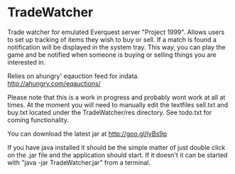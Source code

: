 TradeWatcher
============

Trade watcher for emulated Everquest server "Project 1999". Allows users to set up tracking of items they wish to buy or sell.
If a match is found a notification will be displayed in the system tray. This way, you can play the game and be notified when 
someone is buying or selling things you are interested in.

Relies on ahungry' eqauction feed for indata. http://ahungry.com/eqauctions/

Please note that this is a work in progress and probably wont work at all at times.
At the moment you will need to manually edit the textfiles sell.txt and buy.txt located under the TradeWatcher/res directory.
See todo.txt for coming functionality.

You can download the latest jar at http://goo.gl/lyBs9p

If you have java installed it should be the simple matter of just double click on the .jar file and the application should start. If it doesn't it can be started with "java -jar TradeWatcher.jar" from a terminal.